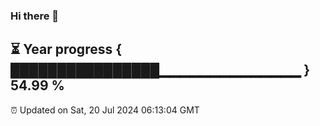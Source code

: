 ### Hi there 👋
⏳ Year progress { ████████████████▁▁▁▁▁▁▁▁▁▁▁▁▁▁ } 54.99 %
---
⏰ Updated on Sat, 20 Jul 2024 06:13:04 GMT


